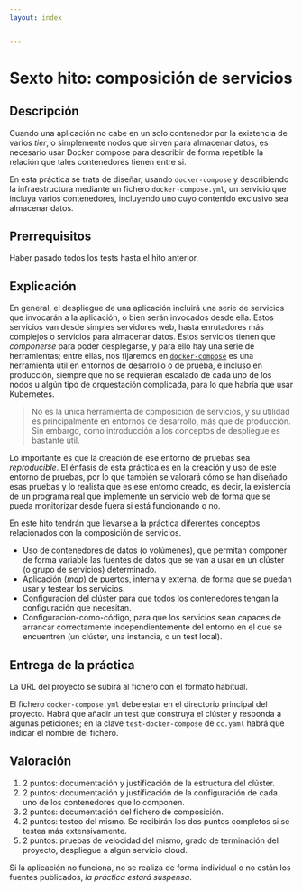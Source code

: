 ```yaml
---
layout: index


---
```

# Sexto hito: composición de servicios

## Descripción

Cuando una aplicación no cabe en un solo contenedor por la existencia
de varios *tier*, o simplemente nodos que sirven para almacenar datos,
es necesario usar Docker compose para describir de forma repetible la
relación que tales contenedores tienen entre si.

En esta práctica se trata de diseñar, usando `docker-compose` y
describiendo la infraestructura mediante un fichero
`docker-compose.yml`, un servicio que incluya varios contenedores,
incluyendo uno cuyo contenido exclusivo sea almacenar datos.

## Prerrequisitos

Haber pasado todos los tests hasta el hito anterior.

## Explicación

En general, el despliegue de una aplicación incluirá una serie de servicios que
invocarán a la aplicación, o bien serán invocados desde ella. Estos servicios
van desde simples servidores web, hasta enrutadores más complejos o servicios
para almacenar datos. Estos servicios tienen que *componerse* para poder
desplegarse, y para ello hay una serie de herramientas; entre ellas, nos
fijaremos en [`docker-compose`](https://docs.docker.com/compose/) es una
herramienta útil en entornos de desarrollo o de prueba, e incluso en producción,
siempre que no se requieran escalado de cada uno de los nodos u algún tipo de
orquestación complicada, para lo que habría que usar Kubernetes.

> No es la única herramienta de composición de servicios, y su utilidad es
> principalmente en entornos de desarrollo, más que de producción. Sin embargo,
> como introducción a los conceptos de despliegue es bastante útil.

Lo importante es que la creación de ese entorno de pruebas sea
*reproducible*. El énfasis de esta práctica es en la creación y uso de
este entorno de pruebas, por lo que también se valorará cómo se han
diseñado esas pruebas y lo realista que es ese entorno creado, es decir, la
existencia de un programa real que implemente un servicio web de forma
que se pueda monitorizar desde fuera si está funcionando o no.

En este hito tendrán que llevarse a la práctica diferentes conceptos
relacionados con la composición de servicios.

- Uso de contenedores de datos (o volúmenes), que permitan
  componer de forma variable las fuentes de datos que se van a usar en un
  clúster (o grupo de servicios) determinado.
- Aplicación (*map*) de puertos, interna y externa, de forma que se puedan
  usar y testear los servicios.
- Configuración del clúster para que todos los contenedores tengan la
  configuración que necesitan.
- Configuración-como-código, para que los servicios sean capaces de
  arrancar correctamente independientemente del entorno en el que se
  encuentren (un clúster, una instancia, o un test local).

## Entrega de la práctica

La URL del proyecto se subirá al fichero con el formato habitual.

El fichero `docker-compose.yml` debe estar en el directorio principal
del proyecto. Habrá que añadir un test que construya el clúster y
responda a algunas peticiones; en la clave `test-docker-compose` de
`cc.yaml` habrá que indicar el nombre del fichero.

## Valoración

1. 2 puntos: documentación y justificación de la estructura del clúster.
2. 2 puntos: documentación y justificación de la configuración de cada
   uno de los contenedores que lo componen.
3. 2 puntos: documentación del fichero de composición.
4. 2 puntos: testeo del mismo. Se recibirán los dos puntos completos
   si se testea más extensivamente.
5. 2 puntos: pruebas de velocidad del mismo, grado de terminación del
   proyecto, despliegue a algún servicio cloud.

Si la aplicación no funciona, no se realiza de forma individual o no
  están los fuentes publicados, *la práctica estará suspensa*.
